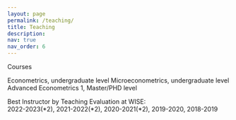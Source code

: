 ```yaml
---
layout: page
permalink: /teaching/
title: Teaching
description: 
nav: true
nav_order: 6
---
```


Courses

Econometrics, undergraduate level
​Microeconometrics, undergraduate level
Advanced Econometrics 1, Master/PHD level

Best Instructor by Teaching Evaluation at WISE:  
2022-2023(*2), 2021-2022(*2), 2020-2021(*2), 2019-2020, 2018-2019
